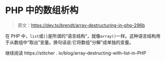 # PHP 中的数组析构

> 原文：<https://dev.to/brendt/array-destructuring-in-php-296b>

在 PHP 中，`list`或`[]`是所谓的“语言结构”，就像`array()`一样。这种语言结构用于从数组中“取出”变量。换句话说:它将数组“分解”成单独的变量。

继续阅读 https://stitcher . io/blog/array-destructing-with-list-in-PHP